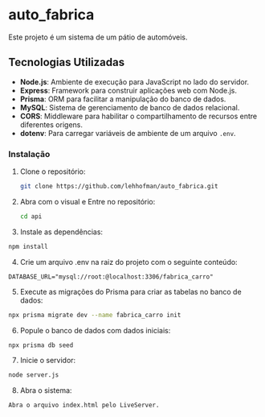 # auto_fabrica

Este projeto é um sistema de um pátio de automóveis.

## Tecnologias Utilizadas

- **Node.js**: Ambiente de execução para JavaScript no lado do servidor.
- **Express**: Framework para construir aplicações web com Node.js.
- **Prisma**: ORM para facilitar a manipulação do banco de dados.
- **MySQL**: Sistema de gerenciamento de banco de dados relacional.
- **CORS**: Middleware para habilitar o compartilhamento de recursos entre diferentes origens.
- **dotenv**: Para carregar variáveis de ambiente de um arquivo `.env`.

### Instalação

1. Clone o repositório:

   ```bash
   git clone https://github.com/lehhofman/auto_fabrica.git
   ```
2. Abra com o visual e Entre no repositório:

   ```bash
   cd api
   ```
   
3. Instale as dependências:

```bash
npm install
```

4. Crie um arquivo .env na raiz do projeto com o seguinte conteúdo:

```
DATABASE_URL="mysql://root:@localhost:3306/fabrica_carro"
```

5. Execute as migrações do Prisma para criar as tabelas no banco de dados:

```bash
npx prisma migrate dev --name fabrica_carro init

```

6. Popule o banco de dados com dados iniciais:

```bash
npx prisma db seed
```

7. Inicie o servidor:

```bash
node server.js
```

8. Abra o sistema:

```bash
Abra o arquivo index.html pelo LiveServer.
```


